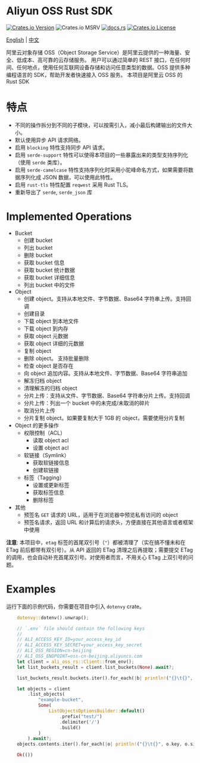 # Aliyun OSS Rust SDK

[![Crates.io Version](https://img.shields.io/crates/v/ali-oss-rs?_ts_=20251009)](https://crates.io/crates/ali-oss-rs)
![Crates.io MSRV](https://img.shields.io/crates/msrv/ali-oss-rs?_ts_=20251009)
[![docs.rs](https://img.shields.io/docsrs/ali-oss-rs)](https://docs.rs/ali-oss-rs)
[![Crates.io License](https://img.shields.io/crates/l/ali-oss-rs?_ts_=20251009)](https://github.com/yuqiang-yuan/ali-oss-rs?tab=License-1-ov-file)

[English](https://github.com/yuqiang-yuan/ali-oss-rs) | [中文](https://github.com/yuqiang-yuan/ali-oss-rs/blob/dev/README.zh-CN.md)

阿里云对象存储 OSS（Object Storage Service）是阿里云提供的一种海量、安全、低成本、高可靠的云存储服务。
用户可以通过简单的 REST 接口，在任何时间、任何地点，使用任何互联网设备存储和访问任意类型的数据。OSS 提供多种编程语言的 SDK，帮助开发者快速接入 OSS 服务。
本项目是阿里云 OSS 的 Rust SDK

# 特点

- 不同的操作拆分到不同的子模块，可以按需引入，减小最后构建输出的文件大小。
- 默认使用异步 API 请求网络。
- 启用 `blocking` 特性支持同步 API 请求。
- 启用 `serde-support` 特性可以使得本项目的一些暴露出来的类型支持序列化（使用 `serde` 类库）。
- 启用 `serde-camelcase` 特性支持序列化时采用小驼峰命名方式，如果需要将数据序列化成 JSON 数据，可以使用此特性。
- 启用 `rust-tls` 特性配置 `reqwest` 采用 Rust TLS。
- 重新导出了 `serde`, `serde_json` 库

# Implemented Operations

- Bucket
  - 创建 bucket
  - 列出 bucket
  - 删除 bucket
  - 获取 bucket 信息
  - 获取 bucket 统计数据
  - 获取 bucket 详细信息
  - 列出 bucket 中的文件
- Object
  - 创建 object。支持从本地文件、字节数据、Base64 字符串上传。支持回调
  - 创建目录
  - 下载 object 到本地文件
  - 下载 object 到内存
  - 获取 object 元数据
  - 获取 object 详细的元数据
  - 复制 object
  - 删除 object。 支持批量删除
  - 检查 object 是否存在
  - 向 object 追加内容。支持从本地文件、字节数据、Base64 字符串追加
  - 解冻归档 object
  - 清理解冻的归档 object
  - 分片上传：支持从文件、字节数据、Base64 字符串分片上传。支持回调
  - 分片上传：列出一个 bucket 中的未完成/未取消的碎片
  - 取消分片上传
  - 分片复制 object。如果要复制大于 1GB 的 object，需要使用分片复制
- Object 的更多操作
  - 权限控制（ACL）
    - 读取 object acl
    - 设置 object acl
  - 软链接（Symlink）
    - 获取软链接信息
    - 创建软链接
  - 标签（Tagging）
    - 设置或更新标签
    - 获取标签信息
    - 删除标签
- 其他
  - 预签名 `GET` 请求的 URL，适用于在浏览器中预览私有访问的 object
  - 预签名请求，返回 URL 和计算后的请求头，方便直接在其他语言或者框架中使用

**注意**: 本项目中，`etag` 标签的首尾双引号（`"`）都被清理了（实在搞不懂未和在 ETag 前后都带有双引号）。从 API 返回的 ETag 清理之后再提取；需要提交 ETag 的调用，也会自动补充首尾双引号。对使用者而言，不用关心 ETag 上双引号的问题。


# Examples

运行下面的示例代码，你需要在项目中引入 `dotenvy` crate。

```rust
    dotenvy::dotenv().unwrap();

    // `.env` file should contain the following keys
    //
    // ALI_ACCESS_KEY_ID=your_access_key_id
    // ALI_ACCESS_KEY_SECRET=your_access_key_secret
    // ALI_OSS_REGION=cn-beijing
    // ALI_OSS_ENDPOINT=oss-cn-beijing.aliyuncs.com
    let client = ali_oss_rs::Client::from_env();
    let list_buckets_result = client.list_buckets(None).await?;

    list_buckets_result.buckets.iter().for_each(|b| println!("{}\t{}", b.name, b.storage_class));

    let objects = client
        .list_objects(
            "example-bucket",
            Some(
                ListObjectsOptionsBuilder::default()
                    .prefix("test/")
                    .delimiter('/')
                    .build()
            )
        ).await?;
    objects.contents.iter().for_each(|o| println!("{}\t{}", o.key, o.size));

    Ok(())
```
